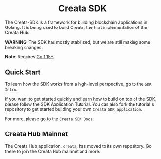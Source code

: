 <!--
parent:
  order: false
-->

<div align="center">
  <h1> Creata SDK </h1>
</div>



The Creata-SDK is a framework for building blockchain applications in Golang.
It is being used to build Creata, the first implementation of the Creata Hub.

**WARNING**: The SDK has mostly stabilized, but we are still making some
breaking changes.

**Note**: Requires [Go 1.15+](https://golang.org/dl/)

## Quick Start

To learn how the SDK works from a high-level perspective, go to the `SDK Intro`.

If you want to get started quickly and learn how to build on top of the SDK, please follow the SDK Application Tutorial. You can also fork the tutorial's repository to get started building your own `Creata SDK application`.

For more, please go to the `Creata SDK Docs`.

## Creata Hub Mainnet

The Creata Hub application, `creata`, has moved to its own repository. Go there to join the Creata Hub mainnet and more.



